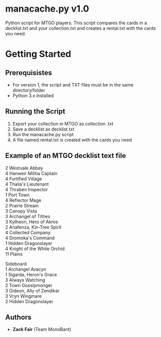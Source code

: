 # manacache.py v1.0
Python script for MTGO players. This script compares the cards in a decklist.txt and your collection.txt and creates a rental.txt with the cards you need.

# Getting Started

## Prerequisistes
- For version 1, the script and TXT files must be in the same directory/folder
- Python 3.x installed

## Running the Script
1. Export your collection in MTGO as collection .txt
2. Save a decklist as decklist.txt
3. Run the manacache.py script
4. A file named rental.txt is created with the cards you need

## Example of an MTGO decklist text file
2 Westvale Abbey  
4 Hanweir Militia Captain  
4 Fortified Village  
4 Thalia's Lieutenant  
4 Thraben Inspector  
1 Port Town  
4 Reflector Mage  
2 Prairie Stream  
3 Canopy Vista  
3 Archangel of Tithes  
3 Kytheon, Hero of Akros  
2 Anafenza, Kin-Tree Spirit  
4 Collected Company  
4 Dromoka's Command  
1 Hidden Dragonslayer  
4 Knight of the White Orchid  
11 Plains  
  
Sideboard  
1 Archangel Avacyn  
1 Sigarda, Heron's Grace  
3 Always Watching  
2 Town Gossipmonger  
3 Gideon, Ally of Zendikar  
3 Vryn Wingmare  
2 Hidden Dragonslayer  
  
## Authors
* **Zack Fair** (Team MonoBant)
